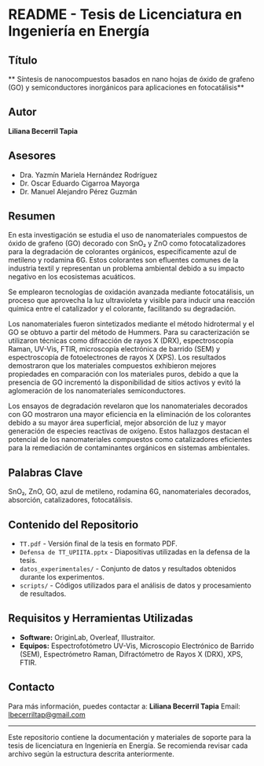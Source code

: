 # README - Tesis de Licenciatura en Ingeniería en Energía

## Título
** Síntesis de nanocompuestos basados en nano hojas de óxido de grafeno (GO) y semiconductores inorgánicos para aplicaciones en fotocatálisis**

## Autor
**Liliana Becerril Tapia**

## Asesores
- Dra. Yazmín Mariela Hernández Rodríguez
- Dr. Oscar Eduardo Cigarroa Mayorga 
- Dr. Manuel Alejandro Pérez Guzmán

## Resumen
En esta investigación se estudia el uso de nanomateriales compuestos de óxido de grafeno (GO) decorado con SnO₂ y ZnO como fotocatalizadores para la degradación de colorantes orgánicos, específicamente azul de metileno y rodamina 6G. Estos colorantes son efluentes comunes de la industria textil y representan un problema ambiental debido a su impacto negativo en los ecosistemas acuáticos.

Se emplearon tecnologías de oxidación avanzada mediante fotocatálisis, un proceso que aprovecha la luz ultravioleta y visible para inducir una reacción química entre el catalizador y el colorante, facilitando su degradación.

Los nanomateriales fueron sintetizados mediante el método hidrotermal y el GO se obtuvo a partir del método de Hummers. Para su caracterización se utilizaron técnicas como difracción de rayos X (DRX), espectroscopía Raman, UV-Vis, FTIR, microscopía electrónica de barrido (SEM) y espectroscopía de fotoelectrones de rayos X (XPS). Los resultados demostraron que los materiales compuestos exhibieron mejores propiedades en comparación con los materiales puros, debido a que la presencia de GO incrementó la disponibilidad de sitios activos y evitó la aglomeración de los nanomateriales semiconductores.

Los ensayos de degradación revelaron que los nanomateriales decorados con GO mostraron una mayor eficiencia en la eliminación de los colorantes debido a su mayor área superficial, mejor absorción de luz y mayor generación de especies reactivas de oxígeno. Estos hallazgos destacan el potencial de los nanomateriales compuestos como catalizadores eficientes para la remediación de contaminantes orgánicos en sistemas ambientales.

## Palabras Clave
SnO₂, ZnO, GO, azul de metileno, rodamina 6G, nanomateriales decorados, absorción, catalizadores, fotocatálisis.

## Contenido del Repositorio
- `TT.pdf` - Versión final de la tesis en formato PDF.
- `Defensa de TT_UPIITA.pptx` - Diapositivas utilizadas en la defensa de la tesis.
- `datos_experimentales/` - Conjunto de datos y resultados obtenidos durante los experimentos.
- `scripts/` - Códigos utilizados para el análisis de datos y procesamiento de resultados.

## Requisitos y Herramientas Utilizadas
- **Software:** OriginLab, Overleaf, Illustraitor.
- **Equipos:** Espectrofotómetro UV-Vis, Microscopio Electrónico de Barrido (SEM), Espectrómetro Raman, Difractómetro de Rayos X (DRX), XPS, FTIR.

## Contacto
Para más información, puedes contactar a:
**Liliana Becerril Tapia**
Email: [lbecerriltap@gmail.com](lbecerriltap@gmail.com)

---
Este repositorio contiene la documentación y materiales de soporte para la tesis de licenciatura en Ingeniería en Energía. Se recomienda revisar cada archivo según la estructura descrita anteriormente.

